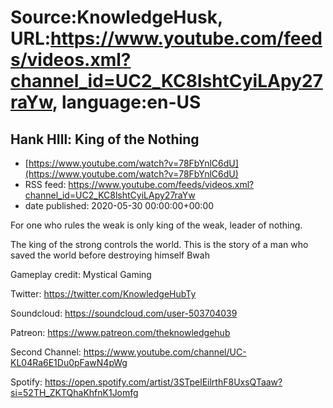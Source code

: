 # Source:KnowledgeHusk, URL:https://www.youtube.com/feeds/videos.xml?channel_id=UC2_KC8lshtCyiLApy27raYw, language:en-US

## Hank HIll: King of the Nothing
 - [https://www.youtube.com/watch?v=78FbYnlC6dU](https://www.youtube.com/watch?v=78FbYnlC6dU)
 - RSS feed: https://www.youtube.com/feeds/videos.xml?channel_id=UC2_KC8lshtCyiLApy27raYw
 - date published: 2020-05-30 00:00:00+00:00

For one who rules the weak is only king of the weak, leader of nothing.

The king of the strong controls the world. This is the story of a man who saved the world before destroying himself
Bwah

Gameplay credit: Mystical Gaming

Twitter: https://twitter.com/KnowledgeHubTy

Soundcloud: https://soundcloud.com/user-503704039

Patreon: https://www.patreon.com/theknowledgehub

Second Channel: https://www.youtube.com/channel/UC-KL04Ra6E1Du0pFawN4pWg

Spotify: https://open.spotify.com/artist/3STpelEilrthF8UxsQTaaw?si=52TH_ZKTQhaKhfnK1Jomfg

